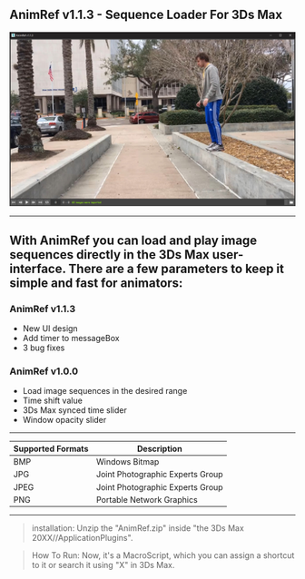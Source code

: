 ## AnimRef v1.1.3 - Sequence Loader For 3Ds Max


![AnimRef v1.0 User-Interface](screen/interface.jpg)

---
With AnimRef you can load and play image sequences directly in the 3Ds Max user-interface. There are a few parameters to keep it simple and fast for animators:
---
### AnimRef v1.1.3
- New UI design
- Add timer to messageBox
- 3 bug fixes

### AnimRef v1.0.0
- Load image sequences in the desired range
- Time shift value
- 3Ds Max synced time slider
- Window opacity slider
---

| Supported Formats | Description |
| ----------- | ----------- |
| BMP | Windows Bitmap |
| JPG | Joint Photographic Experts Group |
| JPEG | Joint Photographic Experts Group |
| PNG | Portable Network Graphics |
---
>installation: 
	Unzip the "AnimRef.zip" inside "the 3Ds Max 20XX//ApplicationPlugins".
	
>How To Run: 
	Now, it's a MacroScript, which you can assign a shortcut to it or search it using "X" in 3Ds Max.
	
